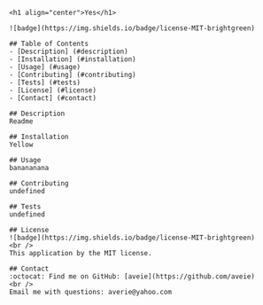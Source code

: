 
		<h1 align="center">Yes</h1>

		![badge](https://img.shields.io/badge/license-MIT-brightgreen)

		## Table of Contents
		- [Description] (#description)
		- [Installation] (#installation)
		- [Usage] (#usage)
		- [Contributing] (#contributing)
		- [Tests] (#tests)
		- [License] (#license)
		- [Contact] (#contact)

		## Description
		Readme

		## Installation
		Yellow

		## Usage
		banananana

		## Contributing
		undefined

		## Tests
		undefined

		## License
		![badge](https://img.shields.io/badge/license-MIT-brightgreen)
		<br />
		This application by the MIT license.

		## Contact
		:octocat: Find me on GitHub: [aveie](https://github.com/aveie)
		<br />
		Email me with questions: averie@yahoo.com
	